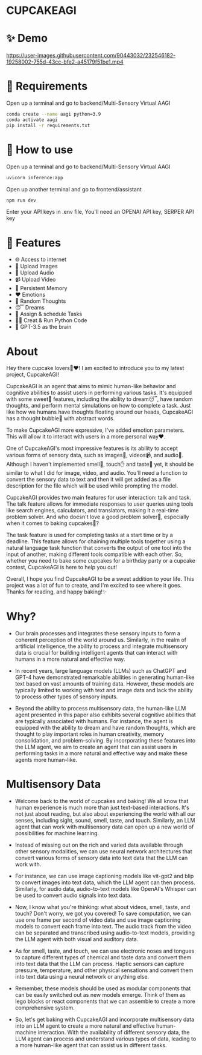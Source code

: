 # CUPCAKEAGI

# ✨ Demo



https://user-images.githubusercontent.com/90443032/232546182-19258002-755d-43cc-bfe2-a45179f51be1.mp4



# 🚨 Requirements

Open up a terminal and go to backend/Multi-Sensory Virtual AAGI
```sh
conda create --name aagi python=3.9
conda activate aagi
pip install -r requirements.txt
```

# 🔌 How to use

Open up a terminal and go to backend/Multi-Sensory Virtual AAGI
```sh
uvicorn inference:app
```

Open up another terminal and go to frontend/assistant
```sh
npm run dev
```
Enter your API keys in .env file, You'll need an OPENAI API key, SERPER API key

# 🚀 Features

- 🌐 Access to internet
- 🐶 Upload Images
- 🎵 Upload Audio
- 📹 Upload Video
- 💾 Persistent Memory
- ❤️ Emotions
- 💭 Random Thoughts
- 😴 Dreams
- 📝 Assign & schedule Tasks
- 🧑‍💻 Creat & Run Python Code
- 🧠 GPT-3.5 as the brain

# About

Hey there cupcake lovers🧁❤️! I am excited to introduce you to my latest project, CupcakeAGI!

CupcakeAGI is an agent that aims to mimic human-like behavior and cognitive abilities to assist users in performing various tasks. It's equipped with some sweet🍬 features, including the ability to dream😴, have random thoughts, and perform mental simulations on how to complete a task. Just like how we humans have thoughts floating around our heads, CupcakeAGI has a thought bubble💭 with abstract words.

To make CupcakeAGI more expressive, I've added emotion parameters. This will allow it to interact with users in a more personal way❤️.

One of CupcakeAGI's most impressive features is its ability to accept various forms of sensory data, such as images🐶, videos📹, and audio🎵. Although I haven't implemented smell👃, touch✋ and taste👅 yet, it should be similar to what I did for image, video, and audio. You'll need a function to convert the sensory data to text and then it will get added as a file description for the file which will be used while prompting the model.

CupcakeAGI provides two main features for user interaction: talk and task. The talk feature allows for immediate responses to user queries using tools like search engines, calculators, and translators, making it a real-time problem solver. And who doesn't love a good problem solver🧠, especially when it comes to baking cupcakes🧁?

The task feature is used for completing tasks at a start time or by a deadline. This feature allows for chaining multiple tools together using a natural language task function that converts the output of one tool into the input of another, making different tools compatible with each other. So, whether you need to bake some cupcakes for a birthday party or a cupcake contest, CupcakeAGI is here to help you out!

Overall, I hope you find CupcakeAGI to be a sweet addition to your life. This project was a lot of fun to create, and I'm excited to see where it goes. Thanks for reading, and happy baking!✨

# Why?

- Our brain processes and integrates these sensory inputs to form a coherent perception of the world around us. Similarly, in the realm of artificial intelligence, the ability to process and integrate multisensory data is crucial for building intelligent agents that can interact with humans in a more natural and effective way.

- In recent years, large language models (LLMs) such as ChatGPT and GPT-4 have demonstrated remarkable abilities in generating human-like text based on vast amounts of training data. However, these models are typically limited to working with text and image data and lack the ability to process other types of sensory inputs.

- Beyond the ability to process multisensory data, the human-like LLM agent presented in this paper also exhibits several cognitive abilities that are typically associated with humans. For instance, the agent is equipped with the ability to dream and have random thoughts, which are thought to play important roles in human creativity, memory consolidation, and problem-solving. By incorporating these features into the LLM agent, we aim to create an agent that can assist users in performing tasks in a more natural and effective way and make these agents more human-like.

# Multisensory Data
- Welcome back to the world of cupcakes and baking! We all know that human experience is much more than just text-based interactions. It's not just about reading, but also about experiencing the world with all our senses, including sight, sound, smell, taste, and touch. Similarly, an LLM agent that can work with multisensory data can open up a new world of possibilities for machine learning.

- Instead of missing out on the rich and varied data available through other sensory modalities, we can use neural network architectures that convert various forms of sensory data into text data that the LLM can work with.

- For instance, we can use image captioning models like vit-gpt2 and blip to convert images into text data, which the LLM agent can then process. Similarly, for audio data, audio-to-text models like OpenAI's Whisper can be used to convert audio signals into text data.

- Now, I know what you're thinking: what about videos, smell, taste, and touch? Don't worry, we got you covered! To save computation, we can use one frame per second of video data and use image captioning models to convert each frame into text. The audio track from the video can be separated and transcribed using audio-to-text models, providing the LLM agent with both visual and auditory data.

- As for smell, taste, and touch, we can use electronic noses and tongues to capture different types of chemical and taste data and convert them into text data that the LLM can process. Haptic sensors can capture pressure, temperature, and other physical sensations and convert them into text data using a neural network or anything else.

- Remember, these models should be used as modular components that can be easily switched out as new models emerge. Think of them as lego blocks or react components that we can assemble to create a more comprehensive system.

- So, let's get baking with CupcakeAGI and incorporate multisensory data into an LLM agent to create a more natural and effective human-machine interaction. With the availability of different sensory data, the LLM agent can process and understand various types of data, leading to a more human-like agent that can assist us in different tasks.



